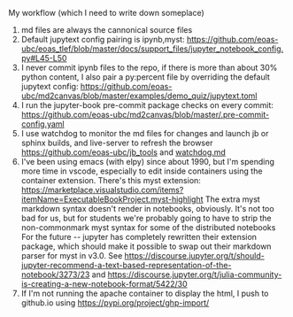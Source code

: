 My workflow (which I need to write down someplace)

1. md files are always the cannonical source files
2. Default jupytext config pairing is ipynb,myst:
   https://github.com/eoas-ubc/eoas_tlef/blob/master/docs/support_files/jupyter_notebook_config.py#L45-L50
4. I never commit ipynb files to the repo, if there is more than about 30% python content, I also pair a py:percent file
   by overriding the default jupytext config: https://github.com/eoas-ubc/md2canvas/blob/master/examples/demo_quiz/jupytext.toml
5. I run the jupyter-book pre-commit package checks on every commit: https://github.com/eoas-ubc/md2canvas/blob/master/.pre-commit-config.yaml
6. I use watchdog to monitor the md files for changes and launch jb or sphinx builds, and live-server to refresh the browser
   https://github.com/eoas-ubc/jb_tools and [watchdog.md](./watchdoc.md)
8. I've been using emacs (with elpy) since about 1990, but I'm spending more time in vscode, especially to edit inside containers using the container extension. There's this myst extension: https://marketplace.visualstudio.com/items?itemName=ExecutableBookProject.myst-highlight
   The extra myst markdown syntax doesn't render in notebooks, obviously. It's not too bad for us, but for students we're probably going to have to strip the non-commonmark myst syntax for some of the distributed notebooks
   For the future -- jupyter has completely rewritten their extension package, which should make it possible to swap out their markdown parser for myst in v3.0. See https://discourse.jupyter.org/t/should-jupyter-recommend-a-text-based-representation-of-the-notebook/3273/23 and https://discourse.jupyter.org/t/julia-community-is-creating-a-new-notebook-format/5422/30
9. If I'm not running the apache container to display the html, I push to github.io using https://pypi.org/project/ghp-import/
